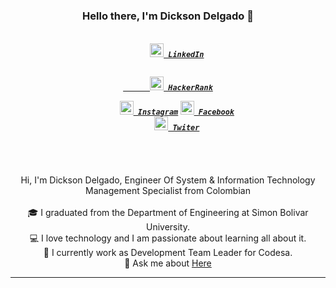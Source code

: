 
<h3 align="center">Hello there, I'm Dickson Delgado 👋</h3>
<h5 align="center">
  <code>
    <a href="https://www.linkedin.com/in/dickdelv/" title="LinkedIn"><img width="22" src="https://www.vectorlogo.zone/logos/linkedin/linkedin-tile.svg"> LinkedIn</a>
  </code>
  <code>
    <a href="https://www.hackerrank.com/dickdelv" title="HackerRank Profile">
      <img width="22" src="https://github.com/zumrudu-anka/zumrudu-anka/blob/master/images/hackerrank.png"> HackerRank</a>
  </code>
  <code>
    <a href="https://www.instagram.com/dickdelv/" title="Instagram Profile"><img width="22" src="https://www.vectorlogo.zone/logos/instagram/instagram-icon.svg"> Instagram</a></code>
  <code><a href="https://www.facebook.com/dickdelv/" title="Facebook Profile"><img width="22" src="https://www.vectorlogo.zone/logos/facebook/facebook-tile.svg"> Facebook</a></code>
  <code>
    <a href="https://twitter.com/dickdelv" title="Twitter Profile"><img width="22" src="https://www.vectorlogo.zone/logos/twitter/twitter-official.svg"> Twiter</a>
  </code>
</h5>
<br>
<p align="center">
  Hi, I'm Dickson Delgado, Engineer Of System & Information Technology Management Specialist from Colombian
  <br>
  <br>
  🎓 I graduated from the Department of Engineering at Simon Bolivar University.
  <br>
  💻 I love technology and I am passionate about learning all about it.
  <br>
  🔬 I currently work as Development Team Leader for Codesa.
  <br>
  💬 Ask me about <a href="https://github.com/dickdelv/dickdelv/issues" title="Issues">Here</a>
  <br>
</p>

<hr>


<!--
**dickdelv/dickdelv** is a ✨ _special_ ✨ repository because its `README.md` (this file) appears on your GitHub profile.

Here are some ideas to get you started:

- 🔭 I’m currently working on ...
- 🌱 I’m currently learning ...
- 👯 I’m looking to collaborate on ...
- 🤔 I’m looking for help with ...
- 💬 Ask me about ...
- 📫 How to reach me: ...
- 😄 Pronouns: ...
- ⚡ Fun fact: ...
-->

